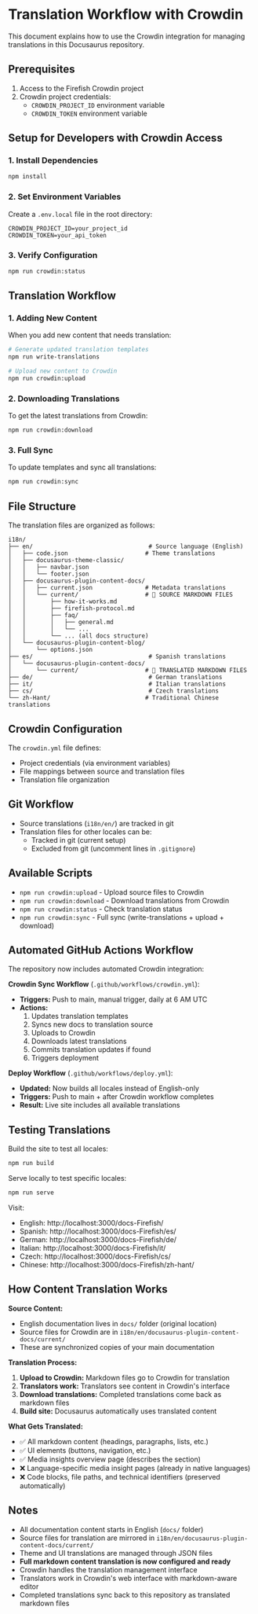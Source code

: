 # Translation Workflow with Crowdin

This document explains how to use the Crowdin integration for managing translations in this Docusaurus repository.

## Prerequisites

1. Access to the Firefish Crowdin project
2. Crowdin project credentials:
   - `CROWDIN_PROJECT_ID` environment variable
   - `CROWDIN_TOKEN` environment variable

## Setup for Developers with Crowdin Access

### 1. Install Dependencies
```bash
npm install
```

### 2. Set Environment Variables
Create a `.env.local` file in the root directory:
```
CROWDIN_PROJECT_ID=your_project_id
CROWDIN_TOKEN=your_api_token
```

### 3. Verify Configuration
```bash
npm run crowdin:status
```

## Translation Workflow

### 1. Adding New Content
When you add new content that needs translation:

```bash
# Generate updated translation templates
npm run write-translations

# Upload new content to Crowdin
npm run crowdin:upload
```

### 2. Downloading Translations
To get the latest translations from Crowdin:

```bash
npm run crowdin:download
```

### 3. Full Sync
To update templates and sync all translations:

```bash
npm run crowdin:sync
```

## File Structure

The translation files are organized as follows:

```
i18n/
├── en/                                 # Source language (English)
│   ├── code.json                      # Theme translations
│   ├── docusaurus-theme-classic/
│   │   ├── navbar.json
│   │   └── footer.json
│   ├── docusaurus-plugin-content-docs/
│   │   ├── current.json               # Metadata translations
│   │   └── current/                   # 📄 SOURCE MARKDOWN FILES
│   │       ├── how-it-works.md
│   │       ├── firefish-protocol.md
│   │       ├── faq/
│   │       │   ├── general.md
│   │       │   └── ...
│   │       └── ... (all docs structure)
│   └── docusaurus-plugin-content-blog/
│       └── options.json
├── es/                                 # Spanish translations
│   └── docusaurus-plugin-content-docs/
│       └── current/                   # 📄 TRANSLATED MARKDOWN FILES
├── de/                                 # German translations
├── it/                                 # Italian translations
├── cs/                                 # Czech translations
└── zh-Hant/                           # Traditional Chinese translations
```

## Crowdin Configuration

The `crowdin.yml` file defines:
- Project credentials (via environment variables)
- File mappings between source and translation files
- Translation file organization

## Git Workflow

- Source translations (`i18n/en/`) are tracked in git
- Translation files for other locales can be:
  - Tracked in git (current setup)
  - Excluded from git (uncomment lines in `.gitignore`)

## Available Scripts

- `npm run crowdin:upload` - Upload source files to Crowdin
- `npm run crowdin:download` - Download translations from Crowdin
- `npm run crowdin:status` - Check translation status
- `npm run crowdin:sync` - Full sync (write-translations + upload + download)

## Automated GitHub Actions Workflow

The repository now includes automated Crowdin integration:

**Crowdin Sync Workflow** (`.github/workflows/crowdin.yml`):
- **Triggers:** Push to main, manual trigger, daily at 6 AM UTC
- **Actions:**
  1. Updates translation templates
  2. Syncs new docs to translation source
  3. Uploads to Crowdin
  4. Downloads latest translations
  5. Commits translation updates if found
  6. Triggers deployment

**Deploy Workflow** (`.github/workflows/deploy.yml`):
- **Updated:** Now builds all locales instead of English-only
- **Triggers:** Push to main + after Crowdin workflow completes
- **Result:** Live site includes all available translations

## Testing Translations

Build the site to test all locales:
```bash
npm run build
```

Serve locally to test specific locales:
```bash
npm run serve
```

Visit:
- English: http://localhost:3000/docs-Firefish/
- Spanish: http://localhost:3000/docs-Firefish/es/
- German: http://localhost:3000/docs-Firefish/de/
- Italian: http://localhost:3000/docs-Firefish/it/
- Czech: http://localhost:3000/docs-Firefish/cs/
- Chinese: http://localhost:3000/docs-Firefish/zh-hant/

## How Content Translation Works

**Source Content:**
- English documentation lives in `docs/` folder (original location)
- Source files for Crowdin are in `i18n/en/docusaurus-plugin-content-docs/current/`
- These are synchronized copies of your main documentation

**Translation Process:**
1. **Upload to Crowdin:** Markdown files go to Crowdin for translation
2. **Translators work:** Translators see content in Crowdin's interface
3. **Download translations:** Completed translations come back as markdown files
4. **Build site:** Docusaurus automatically uses translated content

**What Gets Translated:**
- ✅ All markdown content (headings, paragraphs, lists, etc.)
- ✅ UI elements (buttons, navigation, etc.)
- ✅ Media insights overview page (describes the section)
- ❌ Language-specific media insight pages (already in native languages)
- ❌ Code blocks, file paths, and technical identifiers (preserved automatically)

## Notes

- All documentation content starts in English (`docs/` folder)
- Source files for translation are mirrored in `i18n/en/docusaurus-plugin-content-docs/current/`
- Theme and UI translations are managed through JSON files
- **Full markdown content translation is now configured and ready**
- Crowdin handles the translation management interface
- Translators work in Crowdin's web interface with markdown-aware editor
- Completed translations sync back to this repository as translated markdown files